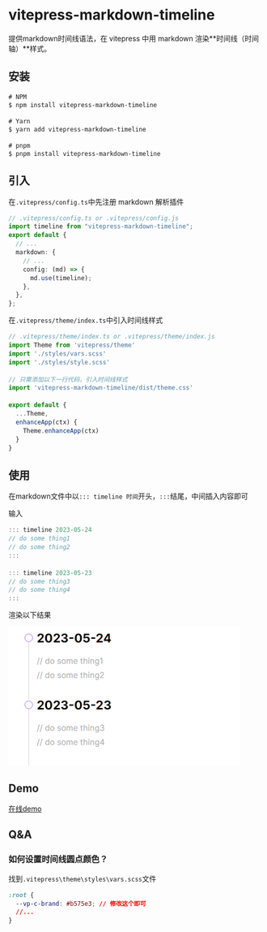 # vitepress-markdown-timeline

提供markdown时间线语法，在 vitepress 中用 markdown 渲染**时间线（时间轴）**样式。

## 安装

```shell
# NPM
$ npm install vitepress-markdown-timeline

# Yarn
$ yarn add vitepress-markdown-timeline

# pnpm
$ pnpm install vitepress-markdown-timeline
```

## 引入

在`.vitepress/config.ts`中先注册 markdown 解析插件

```ts
// .vitepress/config.ts or .vitepress/config.js
import timeline from "vitepress-markdown-timeline";
export default {
  // ...
  markdown: {
    // ...
    config: (md) => {
      md.use(timeline);
    },
  },
};
```
在`.vitepress/theme/index.ts`中引入时间线样式
```ts
// .vitepress/theme/index.ts or .vitepress/theme/index.js
import Theme from 'vitepress/theme'
import './styles/vars.scss'
import './styles/style.scss'

// 只需添加以下一行代码，引入时间线样式
import 'vitepress-markdown-timeline/dist/theme.css' 

export default {
  ...Theme,
  enhanceApp(ctx) {
    Theme.enhanceApp(ctx)
  }
}
```

## 使用
在markdown文件中以`::: timeline 时间`开头，`:::`结尾，中间插入内容即可

输入

```js
::: timeline 2023-05-24
// do some thing1
// do some thing2
:::

::: timeline 2023-05-23
// do some thing3
// do some thing4
:::
```
渲染以下结果

![image-20230524161630659](https://raw.githubusercontent.com/HanochMa/PictureBed/main/blogs/vitepress-markdown-timeline1.png)

## Demo

[在线demo](https://hanochma.github.io/daily/2023-04)

## Q&A

### 如何设置时间线圆点颜色？

找到`.vitepress\theme\styles\vars.scss`文件

```css
:root {
  --vp-c-brand: #b575e3; // 修改这个即可
  //...
}
```
